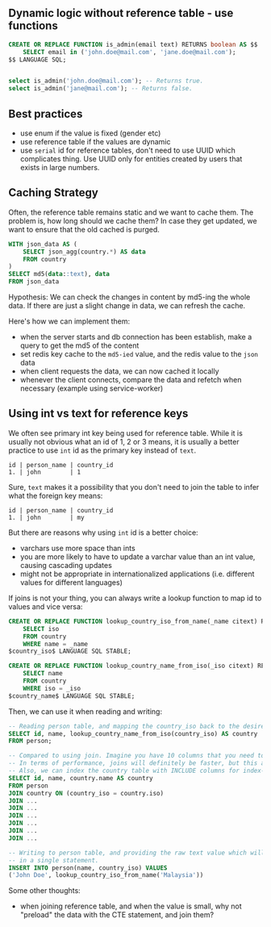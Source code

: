 ## Dynamic logic without reference table - use functions

```sql
CREATE OR REPLACE FUNCTION is_admin(email text) RETURNS boolean AS $$
	SELECT email in ('john.doe@mail.com', 'jane.doe@mail.com');
$$ LANGUAGE SQL;


select is_admin('john.doe@mail.com'); -- Returns true.
select is_admin('jane@mail.com'); -- Returns false.
```

## Best practices

- use enum if the value is fixed (gender etc)
- use reference table if the values are dynamic
- use `serial` id for reference tables, don't need to use UUID which complicates thing. Use UUID only for entities created by users that exists in large numbers.


## Caching Strategy

Often, the reference table remains static and we want to cache them. The problem is, how long should we cache them? In case they get updated, we want to ensure that the old cached is purged. 

```sql
WITH json_data AS (
	SELECT json_agg(country.*) AS data
	FROM country
)
SELECT md5(data::text), data 
FROM json_data
```

Hypothesis: We can check the changes in content by md5-ing the whole data. If there are just a slight change in data, we can refresh the cache.

Here's how we can implement them:
- when the server starts and db connection has been establish, make a query to get the md5 of the content
- set redis key cache to the `md5-ied` value, and the redis value to the `json` data
- when client requests the data, we can now cached it locally
- whenever the client connects, compare the data and refetch when necessary (example using service-worker)


## Using int vs text for reference keys

We often see primary int key being used for reference table. While it is usually not obvious what an id of 1, 2 or 3 means, it is usually a better practice to use `int` id as the primary key instead of `text`.
```
id | person_name | country_id
1. | john        | 1
```


Sure, `text` makes it a possibility that you don't need to join the table to infer what the foreign key means:
```
id | person_name | country_id
1. | john        | my
```

But there are reasons why using `int` id is a better choice:
- varchars use more space than ints
- you are more likely to have to update a varchar value than an int value, causing cascading updates
- might not be appropriate in internationalized applications (i.e. different values for different languages)


If joins is not your thing, you can always write a lookup function to map id to values and vice versa:

```sql
CREATE OR REPLACE FUNCTION lookup_country_iso_from_name(_name citext) RETURNS text AS $country_iso$
	SELECT iso
	FROM country
	WHERE name = _name
$country_iso$ LANGUAGE SQL STABLE;

CREATE OR REPLACE FUNCTION lookup_country_name_from_iso(_iso citext) RETURNS text AS $country_name$
	SELECT name
	FROM country
	WHERE iso = _iso
$country_name$ LANGUAGE SQL STABLE;
```

Then, we can use it when reading and writing:
```sql
-- Reading person table, and mapping the country_iso back to the desired text label.
SELECT id, name, lookup_country_name_from_iso(country_iso) AS country
FROM person;

-- Compared to using join. Imagine you have 10 columns that you need to map, which means 10 table joins.
-- In terms of performance, joins will definitely be faster, but this approach keeps the code cleaner (subject to individual).
-- Also, we can index the country table with INCLUDE columns for index-only scan.
SELECT id, name, country.name AS country
FROM person
JOIN country ON (country_iso = country.iso)
JOIN ...
JOIN ...
JOIN ...
JOIN ...
JOIN ...
JOIN ...
```

```sql
-- Writing to person table, and providing the raw text value which will be mapped back to id
-- in a single statement.
INSERT INTO person(name, country_iso) VALUES 
('John Doe', lookup_country_iso_from_name('Malaysia'))
```

Some other thoughts:
- when joining reference table, and when the value is small, why not "preload" the data with the CTE statement, and join them?
